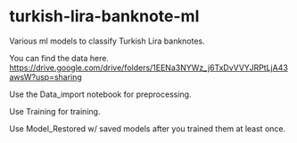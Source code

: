 # turkish-lira-banknote-ml
Various ml models to classify Turkish Lira banknotes.

You can find the data here.
https://drive.google.com/drive/folders/1EENa3NYWz_j6TxDvVVYJRPtLjA43awsW?usp=sharing

Use the Data_import notebook for preprocessing.

Use Training for training.

Use Model_Restored w/ saved models after you trained them at least once.
